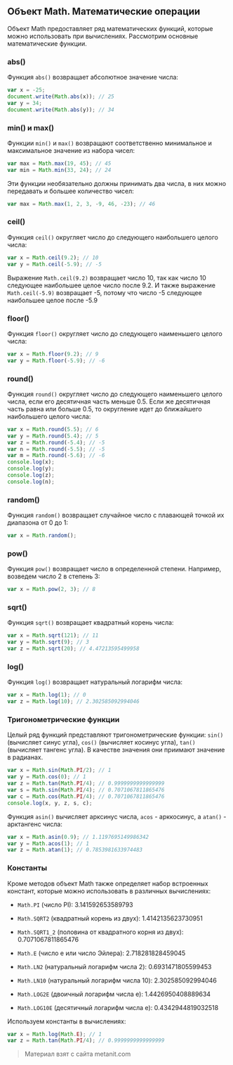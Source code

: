 ## Объект Math. Математические операции

Объект Math предоставляет ряд математических функций, которые можно использовать при вычислениях. Рассмотрим основные математические функции.

### abs()

Функция `abs()` возвращает абсолютное значение числа:

```js
var x = -25;
document.write(Math.abs(x)); // 25
var y = 34;
document.write(Math.abs(y)); // 34
```

### min() и max()

Функции `min()` и `max()` возвращают соответственно минимальное и максимальное значение из набора чисел:

```js
var max = Math.max(19, 45); // 45
var min = Math.min(33, 24); // 24
```

Эти функции необязательно должны принимать два числа, в них можно передавать и большее количество чисел:

```js
var max = Math.max(1, 2, 3, -9, 46, -23); // 46
```

### ceil()

Функция `ceil()` округляет число до следующего наибольшего целого числа:

```js
var x = Math.ceil(9.2); // 10
var y = Math.ceil(-5.9); // -5
```

Выражение `Math.ceil(9.2)` возвращает число 10, так как число 10 следующее наибольшее целое число после 9.2. И также выражение `Math.ceil(-5.9)` возвращает -5, потому что число -5 следующее наибольшее целое после -5.9

### floor()

Функция `floor()` округляет число до следующего наименьшего целого числа:

```js
var x = Math.floor(9.2); // 9
var y = Math.floor(-5.9); // -6
```

### round()

Функция `round()` округляет число до следующего наименьшего целого числа, если его десятичная часть меньше 0.5. Если же десятичная часть равна или больше 0.5, то округление идет до ближайшего наибольшего целого числа:

```js
var x = Math.round(5.5); // 6
var y = Math.round(5.4); // 5
var z = Math.round(-5.4); // -5
var n = Math.round(-5.5); // -5
var m = Math.round(-5.6); // -6
console.log(x);
console.log(y);
console.log(z);
console.log(n);
```

### random()

Функция `random()` возвращает случайное число с плавающей точкой их диапазона от 0 до 1:

```js
var x = Math.random();
```

### pow()

Функция `pow()` возвращает число в определенной степени. Например, возведем число 2 в степень 3:

```js
var x = Math.pow(2, 3); // 8
```

### sqrt()

Функция `sqrt()` возвращает квадратный корень числа:

```js
var x = Math.sqrt(121); // 11
var y = Math.sqrt(9); // 3
var z = Math.sqrt(20); // 4.47213595499958
```

### log()

Функция `log()` возвращает натуральный логарифм числа:

```js
var x = Math.log(1); // 0
var z = Math.log(10); // 2.302585092994046
```

### Тригонометрические функции

Целый ряд функций представляют тригонометрические функции: `sin()` (вычисляет синус угла), `cos()` (вычисляет косинус угла), `tan()` (вычисляет тангенс угла). В качестве значения они приимают значение в радианах.

```js
var x = Math.sin(Math.PI/2); // 1
var y = Math.cos(0); // 1
var z = Math.tan(Math.PI/4); // 0.9999999999999999
var s = Math.sin(Math.PI/4); // 0.7071067811865476
var c = Math.cos(Math.PI/4); // 0.7071067811865476
console.log(x, y, z, s, c);
```

Функция `asin()` вычисляет арксинус числа, `acos` - арккосинус, а `atan()` - арктангенс числа:

```js
var x = Math.asin(0.9); // 1.1197695149986342
var y = Math.acos(1); // 1
var z = Math.atan(1); // 0.7853981633974483
```

### Константы

Кроме методов объект Math также определяет набор встроенных констант, которые можно использовать в различных вычислениях:

- `Math.PI` (число PI): 3.141592653589793

- `Math.SQRT2` (квадратный корень из двух): 1.4142135623730951

- `Math.SQRT1_2` (половина от квадратного корня из двух): 0.7071067811865476

- `Math.E` (число e или число Эйлера): 2.718281828459045

- `Math.LN2` (натуральный логарифм числа 2): 0.6931471805599453

- `Math.LN10` (натуральный логарифм числа 10): 2.302585092994046

- `Math.LOG2E` (двоичный логарифм числа e): 1.4426950408889634

- `Math.LOG10E` (десятичный логарифм числа e): 0.4342944819032518

Используем константы в вычислениях:

```js
var x = Math.log(Math.E); // 1
var z = Math.tan(Math.PI/4); // 0.9999999999999999
```


> Материал взят с сайта metanit.com